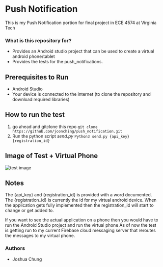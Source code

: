 # Push Notification
This is my Push Notification portion for final project in ECE 4574 at Virginia Tech

### What is this repository for? ###

* Provides an Android studio project that can be used to create a virtual android phone/tablet
* Provides the tests for the push_notifications.

## Prerequisites to Run ##
* Android Studio
* Your device is connected to the internet (to clone the repository and download required libraries)

## How to run the test ##
1. go ahead and gitclone this repo
`git clone https://github.com/joonching/push_notification.git`
2. Run the python script *send.py*
`Python3 send.py {api_key} {registration_id}`

## Image of Test + Virtual Phone ##
<img src='http://i.imgur.com/DVQKv4Q.png' title='test image' width='' alt='test image' />


## Notes ##
The {api_key} and {registration_id} is provided with a word documented.
The {registration_id} is currently the id for my virtual android device. 
When the application gets fully implemented then the registration_id will start to change or get added to.

If you want to see the actual application on a phone then you would have to run the Android Studio project and run the virtual phone
As of now the test is getting run to my current Firebase cloud messaging server that reroutes the messages to my virtual phone. 

### Authors ###

* Joshua Chung
